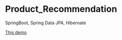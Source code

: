 # Product_Recommendation
SpringBoot, Spring Data JPA, Hibernate

[This demo](ec2-54-213-227-75.us-west-2.compute.amazonaws.com:8080)
